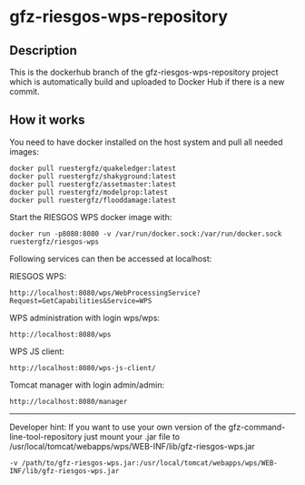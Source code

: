 # gfz-riesgos-wps-repository

## Description

This is the dockerhub branch of the gfz-riesgos-wps-repository project which is
automatically build and uploaded to Docker Hub if there is a new commit.

## How it works

You need to have docker installed on the host system and pull all needed images:
```
docker pull ruestergfz/quakeledger:latest
docker pull ruestergfz/shakyground:latest
docker pull ruestergfz/assetmaster:latest
docker pull ruestergfz/modelprop:latest
docker pull ruestergfz/flooddamage:latest
```

Start the RIESGOS WPS docker image with:
```
docker run -p8080:8080 -v /var/run/docker.sock:/var/run/docker.sock ruestergfz/riesgos-wps
```

Following services can then be accessed at localhost:

RIESGOS WPS:
```
http://localhost:8080/wps/WebProcessingService?Request=GetCapabilities&Service=WPS
```

WPS administration with login wps/wps:
```
http://localhost:8080/wps
```

WPS JS client:
```
http://localhost:8080/wps-js-client/
```

Tomcat manager with login admin/admin:
```
http://localhost:8080/manager
```

---


Developer hint:
If you want to use your own version of the gfz-command-line-tool-repository
just mount your .jar file to /usr/local/tomcat/webapps/wps/WEB-INF/lib/gfz-riesgos-wps.jar
```
-v /path/to/gfz-riesgos-wps.jar:/usr/local/tomcat/webapps/wps/WEB-INF/lib/gfz-riesgos-wps.jar
```
